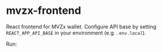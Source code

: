 # mvzx-frontend

React frontend for MVZx wallet. Configure API base by setting `REACT_APP_API_BASE` in your environment (e.g. `.env.local`).

Run:
